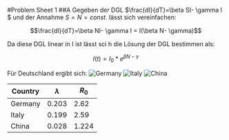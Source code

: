 
#Problem Sheet 1
##A
Gegeben der DGL $\frac{dI}{dT}=\beta SI- \gamma I $ und der Annahme $S = N = const.$ lässt sich vereinfachen:

$$\frac{dI}{dT}=\beta NI- \gamma I = I(\beta N- \gamma)$$

Da diese DGL linear in I ist lässt sci h die Lösung der DGL bestimmen als:

$$ I(t) = I_0 *e^{\beta N - \gamma}$$


Für Deutschland ergibt sich:
![Germany](../../plots/T1/Germany.png)
![Italy](../../plots/T1/Italy.png)
![China](../../plots/T1/China.png)




|Country | $\lambda$|$R_0$  |
|--------|----------|-------|
|Germany |0.203     |2.62   |
|Italy	 |0.199     |2.59   |
|China	 |0.028     |1.224  |
